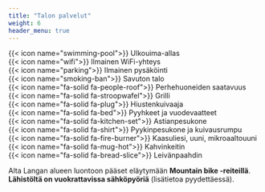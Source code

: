 ```yaml
---
title: "Talon palvelut"
weight: 6
header_menu: true
--- 
```


{{< icon name="swimming-pool">}} Ulkouima-allas \
{{< icon name="wifi">}} Ilmainen WiFi-yhteys \
{{< icon name="parking">}} Ilmainen pysäköinti \
{{< icon name="smoking-ban">}} Savuton talo \
{{< icon name="fa-solid fa-people-roof">}} Perhehuoneiden saatavuus \
{{< icon name="fa-solid fa-stroopwafel">}} Grilli \
{{< icon name="fa-solid fa-plug">}} Hiustenkuivaaja \
{{< icon name="fa-solid fa-bed">}} Pyyhkeet ja vuodevaatteet \
{{< icon name="fa-solid fa-kitchen-set">}} Astianpesukone \
{{< icon name="fa-solid fa-shirt">}} Pyykinpesukone ja kuivausrumpu \
{{< icon name="fa-solid fa-fire-burner">}} Kaasuliesi, uuni, mikroaaltouuni \
{{< icon name="fa-solid fa-mug-hot">}} Kahvinkeitin \
{{< icon name="fa-solid fa-bread-slice">}} Leivänpaahdin 

Alta Langan alueen luontoon pääset eläytymään **Mountain bike -reiteillä**. **Lähistöltä on
vuokrattavissa sähköpyöriä** (lisätietoa pyydettäessä).


